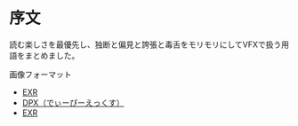 # 序文

読む楽しさを最優先し、独断と偏見と誇張と毒舌をモリモリにしてVFXで扱う用語をまとめました。


画像フォーマット
- [EXR](画像ファイルフォーマット/EXR.md)
- [DPX（でぃーぴーえっくす）](画像ファイルフォーマット/DPX（でぃーぴーえっくす）.md)
- [EXR](画像ファイルフォーマット/EXR.md)